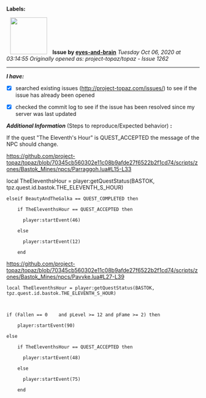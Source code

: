 **Labels:**



<a href="https://github.com/eyes-and-brain"><img src="https://avatars0.githubusercontent.com/u/71148313?v=4" width="96" height="96" hspace="10"></img></a> **Issue by [eyes-and-brain](https://github.com/eyes-and-brain)**
_Tuesday Oct 06, 2020 at 03:14:55_
_Originally opened as: project-topaz/topaz - Issue 1262_

----

<!-- place 'x' mark between square [] brackets to checkmark box -->
**_I have:_**

- [x] searched existing issues (http://project-topaz.com/issues/) to see if the issue has already been opened
- [x] checked the commit log to see if the issue has been resolved since my server was last updated

**_Additional Information_** (Steps to reproduce/Expected behavior) **:** 

If the quest "The Eleventh's Hour" is QUEST_ACCEPTED  the message of the NPC should change.

https://github.com/project-topaz/topaz/blob/70345cb560302e11c08b9afde27f6522b2f1cd74/scripts/zones/Bastok_Mines/npcs/Parraggoh.lua#L15-L33

local TheEleventhsHour = player:getQuestStatus(BASTOK, tpz.quest.id.bastok.THE_ELEVENTH_S_HOUR)

    elseif BeautyAndTheGalka == QUEST_COMPLETED then
        if TheEleventhsHour == QUEST_ACCEPTED then
          player:startEvent(46)
        else
          player:startEvent(12)
        end

https://github.com/project-topaz/topaz/blob/70345cb560302e11c08b9afde27f6522b2f1cd74/scripts/zones/Bastok_Mines/npcs/Pavvke.lua#L27-L39

    local TheEleventhsHour = player:getQuestStatus(BASTOK, tpz.quest.id.bastok.THE_ELEVENTH_S_HOUR)

    if (Fallen == 0    and pLevel >= 12 and pFame >= 2) then
        player:startEvent(90)
    else
        if TheEleventhsHour == QUEST_ACCEPTED then
          player:startEvent(48)
        else
          player:startEvent(75)
        end





